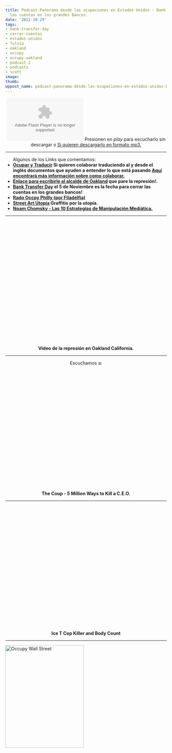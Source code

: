 ```yaml
---
title: Podcast-Panorama desde las ocupaciones en Estados Unidos - Bank Transfer Day-Cerrar
  las cuentas en los grandes Bancos.
date: '2011-10-29'
tags:
- bank-transfer-day
- cerrar-cuentas
- estados-unidos
- fulvia
- oakland
- occupy
- occupy-oakland
- podcast-2
- podcasts
- scott
image: 
thumb: 
wppost_name: podcast-panorama-desde-las-ocupaciones-en-estados-unidos-bank-transfer-day-cerrar-las-cuentas-en-los-grandes-bancos
---
```


<center><object id="player860998" width="240" height="133" classid="clsid:d27cdb6e-ae6d-11cf-96b8-444553540000" codebase="http://download.macromedia.com/pub/shockwave/cabs/flash/swflash.cab#version=6,0,40,0"><param name="AllowScriptAccess" value="always" /><param name="allowFullScreen" value="true" /><param name="wmode" value="transparent" /><param name="src" value="http://www.ivoox.com/playerivoox_ee_860998_1.html" /><param name="allowfullscreen" value="true" /><param name="allowscriptaccess" value="always" /><embed id="player860998" width="240" height="133" type="application/x-shockwave-flash" src="http://www.ivoox.com/playerivoox_ee_860998_1.html" AllowScriptAccess="always" allowFullScreen="true" wmode="transparent" allowfullscreen="true" allowscriptaccess="always" /></object>
Presionen en <em>play</em> para escucharlo sin descargar o
<a href="http://www.ivoox.com/charlando-scott-fulvia-desde-filadelfia_md_860998_1.mp3" target="_blank">Si quieren descargarlo en formato mp3.</a></center>

<hr />

<ul>Algunos de los Links que comentamos:
	<li><strong><a href="https://ocuparytraducir.wordpress.com/" target="_blank">Ocupar y Traducir</a> Si quieren colaborar traduciendo al y desde el inglés documentos que ayuden a entender lo que está pasando <a href="https://ocuparytraducir.wordpress.com/ayuda/" target="_blank">Aquí encontrará más información sobre como colaborar.</a>  </strong></li>
	<li><strong><a href="http://www.oaklandnet.com/contactmayor.asp" target="_blank">Enlace para escribirle al alcalde de Oakland</a> que pare la represión!. </strong></li>
	<li><strong><a href="http://www.facebook.com/event.php?eid=260241980679341" target="_blank">Bank Transfer Day</a> el 5 de Noviembre es la fecha para cerrar las cuentas en los grandes bancos!</strong></li>
	<li><strong><a href="https://radoccupyphilly.wordpress.com/" target="_blank"> Rado Occpy Philly (por Filadelfia)</a></strong></li>
	<li><strong><a href="http://www.streetartutopia.com/" target="_blank">Street Art Utopía</a> Graffitis por la utopía.</strong></li>
	<li><strong><a href="http://manuelgross.bligoo.com/content/view/991134/Noam-Chomsky-y-las-10-Estrategias-de-Manipulacion-Mediatica.html" target="_blank">Noam Chomsky - Las 10 Estrategias de Manipulación Mediática.</a></strong></li>
</ul>

<hr />

<center>
<object style="height: 390px; width: 640px;" width="640" height="360" classid="clsid:d27cdb6e-ae6d-11cf-96b8-444553540000" codebase="http://download.macromedia.com/pub/shockwave/cabs/flash/swflash.cab#version=6,0,40,0"><param name="allowFullScreen" value="true" /><param name="allowScriptAccess" value="always" /><param name="src" value="https://www.youtube.com/v/tIXF_tWfe6Y?version=3&amp;feature=player_detailpage" /><param name="allowfullscreen" value="true" /><param name="allowscriptaccess" value="always" /><embed style="height: 390px; width: 640px;" width="640" height="360" type="application/x-shockwave-flash" src="https://www.youtube.com/v/tIXF_tWfe6Y?version=3&amp;feature=player_detailpage" allowFullScreen="true" allowScriptAccess="always" allowfullscreen="true" allowscriptaccess="always" /></object>
<strong>Video de la represión en Oakland California.</strong></center>

<hr />
<p style="text-align: center;">Escuchamos a:
<object style="height: 390px; width: 640px;" width="640" height="360" classid="clsid:d27cdb6e-ae6d-11cf-96b8-444553540000" codebase="http://download.macromedia.com/pub/shockwave/cabs/flash/swflash.cab#version=6,0,40,0"><param name="allowFullScreen" value="true" /><param name="allowScriptAccess" value="always" /><param name="src" value="https://www.youtube.com/v/RQthFDpYCys?version=3&amp;feature=player_detailpage" /><param name="allowfullscreen" value="true" /><param name="allowscriptaccess" value="always" /><embed style="height: 390px; width: 640px;" width="640" height="360" type="application/x-shockwave-flash" src="https://www.youtube.com/v/RQthFDpYCys?version=3&amp;feature=player_detailpage" allowFullScreen="true" allowScriptAccess="always" allowfullscreen="true" allowscriptaccess="always" /></object>
<strong>The Coup - 5 Million Ways to Kill a C.E.O.</strong></p>


<hr />
<p style="text-align: center;"><object style="height: 390px; width: 640px;" width="640" height="360" classid="clsid:d27cdb6e-ae6d-11cf-96b8-444553540000" codebase="http://download.macromedia.com/pub/shockwave/cabs/flash/swflash.cab#version=6,0,40,0"><param name="allowFullScreen" value="true" /><param name="allowScriptAccess" value="always" /><param name="src" value="https://www.youtube.com/v/BSvD5SM_uI4?version=3&amp;feature=player_detailpage" /><param name="allowfullscreen" value="true" /><param name="allowscriptaccess" value="always" /><embed style="height: 390px; width: 640px;" width="640" height="360" type="application/x-shockwave-flash" src="https://www.youtube.com/v/BSvD5SM_uI4?version=3&amp;feature=player_detailpage" allowFullScreen="true" allowScriptAccess="always" allowfullscreen="true" allowscriptaccess="always" /></object>
<strong>Ice T Cop Killer and Body Count</strong></p>


<hr />
<a href="https://partidopirata.com.ar/wp-content/uploads/2011/10/wallst-250-3.jpg"><img class="size-full wp-image-1911" title="wallst-250-3" src="https://partidopirata.com.ar/wp-content/uploads/2011/10/wallst-250-3.jpg" alt="Occupy Wall Street" width="245" height="320" /></a>

